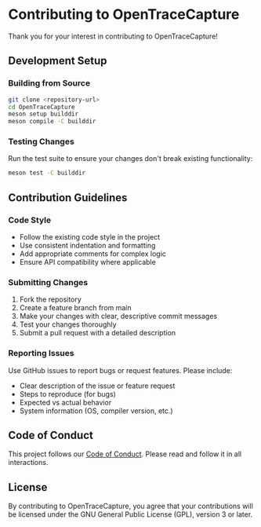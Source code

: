 # Contributing to OpenTraceCapture

Thank you for your interest in contributing to OpenTraceCapture!

## Development Setup

### Building from Source

```bash
git clone <repository-url>
cd OpenTraceCapture
meson setup builddir
meson compile -C builddir
```

### Testing Changes

Run the test suite to ensure your changes don't break existing functionality:

```bash
meson test -C builddir
```

## Contribution Guidelines

### Code Style

- Follow the existing code style in the project
- Use consistent indentation and formatting
- Add appropriate comments for complex logic
- Ensure API compatibility where applicable

### Submitting Changes

1. Fork the repository
2. Create a feature branch from main
3. Make your changes with clear, descriptive commit messages
4. Test your changes thoroughly
5. Submit a pull request with a detailed description

### Reporting Issues

Use GitHub issues to report bugs or request features. Please include:

- Clear description of the issue or feature request
- Steps to reproduce (for bugs)
- Expected vs actual behavior
- System information (OS, compiler version, etc.)

## Code of Conduct

This project follows our [Code of Conduct](CODE_OF_CONDUCT.md). Please read and follow it in all interactions.

## License

By contributing to OpenTraceCapture, you agree that your contributions will be licensed under the GNU General Public License (GPL), version 3 or later.
